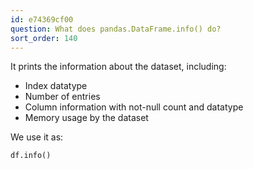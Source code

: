 ```yaml
---
id: e74369cf00
question: What does pandas.DataFrame.info() do?
sort_order: 140
---
```


It prints the information about the dataset, including:

- Index datatype
- Number of entries
- Column information with not-null count and datatype
- Memory usage by the dataset

We use it as:

```python
df.info()
```